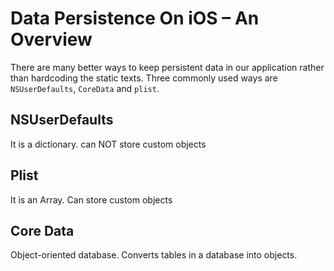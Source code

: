# Data Persistence On iOS – An Overview

There are many better ways to keep persistent data in our application rather than hardcoding the static texts. Three commonly used ways are `NSUserDefaults`, `CoreData` and `plist`.

## NSUserDefaults

It is a dictionary.
can NOT store custom objects

## Plist

It is an Array.
Can store custom objects

## Core Data

Object-oriented database.
Converts tables in a database into objects.